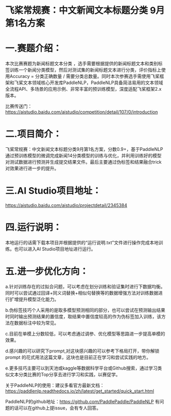 # 飞桨常规赛：中文新闻文本标题分类 9月第1名方案

# 一.赛题介绍：

本次比赛赛题为新闻标题文本分类 ，选手需要根据提供的新闻标题文本和类别标签训练一个新闻分类模型，然后对测试集的新闻标题文本进行分类，评价指标上使用Accuracy = 分类正确数量 / 需要分类总数量。同时本次参赛选手需使用飞桨框架和飞桨文本领域核心开发库PaddleNLP，PaddleNLP具备简洁易用的文本领域全流程API、多场景的应用示例、非常丰富的预训练模型，深度适配飞桨框架2.x版本。

比赛传送门：https://aistudio.baidu.com/aistudio/competition/detail/107/0/introduction

# 二.项目简介：

飞桨常规赛：中文新闻文本标题分类9月第1名方案，分数0.9+，基于PaddleNLP通过预训练模型的微调完成新闻14分类模型的训练与优化，并利用训练好的模型对测试数据进行预测并生成提交结果文件。最后主要通过伪标签和结果融合trick对效果进行进一步的提升。

# 三.AI Studio项目地址：

https://aistudio.baidu.com/aistudio/projectdetail/2345384

# 四.运行说明：

本地运行的话需下载本项目并根据提供的“运行说明.txt”文件进行操作完成本地训练。也可以进入AI Studio项目地址进行运行。

# 五.进一步优化方向：

a.针对训练存在的过拟合问题，可以考虑在划分训练和验证集时进行下数据均衡。同时可以尝试通过回译+同义词替换+相似句替换等的数据增强方法对训练数据进行扩增提升模型泛化能力。

b.伪标签技巧个人采用的是取多模型预测相同的部分，也可以尝试在预测输出结果时同时输出预测结果的置信度，取结果中置信度较高的作为伪标签加入训练，该方法在数据标注中较为常见。

c.目前在单模上分数较低，可以考虑通过调参、优化模型等思路进一步提高单模的效果。

d.感兴趣的可以研究下prompt,对这块感兴趣的可以参考下格局打开，带你解锁 prompt 的花式用法这篇文章，这块也是目前正在学习和尝试实践的地方。

e.更多技巧主要可以到天池或kaggle等数据科学平台或Github搜索，通过学习类似文本分类比赛的Top分享去进行学习和实践，以赛促学。

关于PaddleNLP的使用：建议多看官方最新文档：https://paddlenlp.readthedocs.io/zh/latest/get_started/quick_start.html

PaddleNLP的github地址：https://github.com/PaddlePaddle/PaddleNLP 有问题的话可以在github上提issue，会有专人回答。
